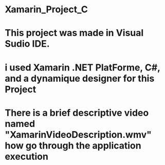 # Xamarin_Project_C
# This project was made in Visual Sudio IDE.
# i used Xamarin .NET PlatForme, C#, and a dynamique designer for this Project
# There is a brief descriptive video named "XamarinVideoDescription.wmv" how go through the application execution

